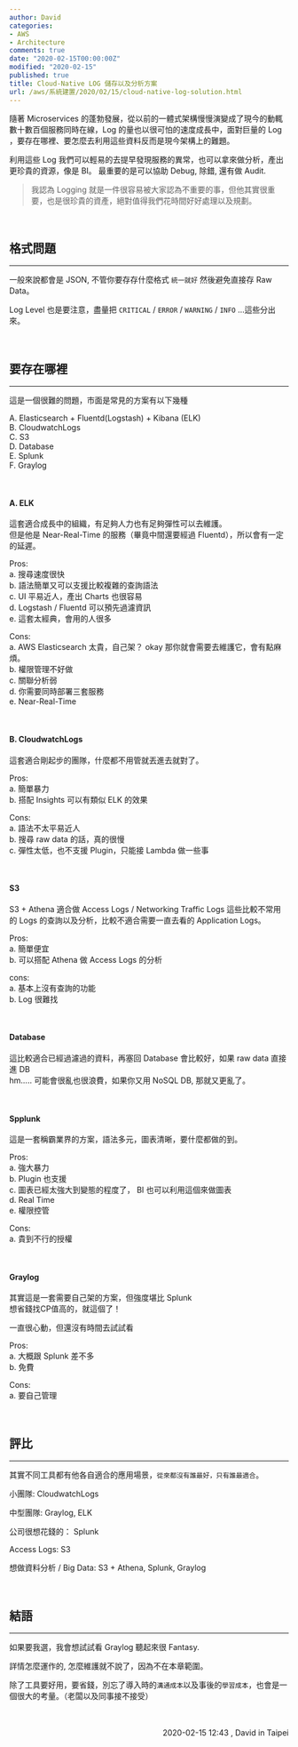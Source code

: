 ```yaml
---
author: David
categories:
- AWS
- Architecture
comments: true
date: "2020-02-15T00:00:00Z"
modified: "2020-02-15"
published: true
title: Cloud-Native LOG 儲存以及分析方案
url: /aws/系統建置/2020/02/15/cloud-native-log-solution.html
---
```


隨著 Microservices 的蓬勃發展，從以前的一體式架構慢慢演變成了現今的動輒數十數百個服務同時在線，Log 的量也以很可怕的速度成長中，面對巨量的 Log ，要存在哪裡、要怎麼去利用這些資料反而是現今架構上的難題。 

利用這些 Log 我們可以輕易的去提早發現服務的異常，也可以拿來做分析，產出更珍貴的資源，像是 BI。 
最重要的是可以協助 Debug, 除錯, 還有做 Audit. 

> 我認為 Logging 就是一件很容易被大家認為不重要的事，但他其實很重要，也是很珍貴的資產，絕對值得我們花時間好好處理以及規劃。 

<br />

## **格式問題**
---
一般來說都會是 JSON, 不管你要存存什麼格式 `統一就好` 然後避免直接存 Raw Data。  

Log Level 也是要注意，盡量把 `CRITICAL` / `ERROR` / `WARNING` / `INFO` ...這些分出來。 

<br />

## **要存在哪裡**
---
這是一個很難的問題，市面是常見的方案有以下幾種 
 
A. Elasticsearch + Fluentd(Logstash) + Kibana (ELK) <br />
B. CloudwatchLogs <br />
C. S3 <br />
D. Database <br />
E. Splunk <br />
F. Graylog <br />

<br />

#### A. **ELK**
這套適合成長中的組織，有足夠人力也有足夠彈性可以去維護。  
但是他是 Near-Real-Time 的服務（畢竟中間還要經過 Fluentd），所以會有一定的延遲。 

Pros: <br />
a. 搜尋速度很快 <br />
b. 語法簡單又可以支援比較複雜的查詢語法 <br />
c. UI 平易近人，產出 Charts 也很容易 <br />
d. Logstash / Fluentd 可以預先過濾資訊 <br />
e. 這套太經典，會用的人很多 <br />


Cons: <br />
a. AWS Elasticsearch 太貴，自己架？ okay 那你就會需要去維護它，會有點麻煩。 <br />
b. 權限管理不好做 <br />
c. 關聯分析弱 <br />
d. 你需要同時部署三套服務 <br />
e. Near-Real-Time 

<br />

#### B. **CloudwatchLogs**
這套適合剛起步的團隊，什麼都不用管就丟進去就對了。 

Pros: <br />
a. 簡單暴力 <br />
b. 搭配 Insights 可以有類似 ELK 的效果 <br />


Cons: <br />
a. 語法不太平易近人 <br />
b. 搜尋 raw data 的話，真的很慢 <br />
c. 彈性太低，也不支援 Plugin，只能接 Lambda 做一些事 

<br />

#### **S3**
S3 + Athena 適合做 Access Logs / Networking Traffic Logs 這些比較不常用的 Logs 的查詢以及分析，比較不適合需要一直去看的 Application Logs。 

Pros: <br />
a. 簡單便宜 <br />
b. 可以搭配 Athena 做 Access Logs 的分析 <br />


cons: <br />
a. 基本上沒有查詢的功能 <br />
b. Log 很難找

<br />

#### **Database**
這比較適合已經過濾過的資料，再塞回 Database 會比較好，如果 raw data 直接進 DB <br />
hm..... 可能會很亂也很浪費，如果你又用 NoSQL DB, 那就又更亂了。

<br />

#### **Spplunk**
這是一套稱霸業界的方案，語法多元，圖表清晰，要什麼都做的到。 <br />

Pros: <br />
a. 強大暴力<br />
b. Plugin 也支援<br />
c. 圖表已經太強大到變態的程度了， BI 也可以利用這個來做圖表<br />
d. Real Time<br />
e. 權限控管<br />


Cons: <br />
a. 貴到不行的授權<br />

<br />

#### **Graylog**
其實這是一套需要自己架的方案，但強度堪比 Splunk  
想省錢找CP值高的，就這個了！  

一直很心動，但還沒有時間去試試看 

Pros: <br />
a. 大概跟 Splunk 差不多<br />
b. 免費<br />


Cons: <br />
a. 要自己管理

<br />

## **評比**
---
其實不同工具都有他各自適合的應用場景，`從來都沒有誰最好，只有誰最適合`。

小團隊: CloudwatchLogs

中型團隊: Graylog, ELK

公司很想花錢的： Splunk

Access Logs: S3

想做資料分析 / Big Data: S3 + Athena, Splunk, Graylog

<br />

## **結語**
---

如果要我選，我會想試試看 Graylog 
聽起來很 Fantasy.

詳情怎麼運作的, 怎麼維護就不說了，因為不在本章範圍。

除了工具要好用，要省錢，別忘了導入時的`溝通成本`以及事後的`學習成本`，也會是一個很大的考量。（老闆以及同事接不接受）

<br />
<br />
<div style="text-align: right;">
2020-02-15 12:43 , David in Taipei</div>

<br />
<br />
<br />
